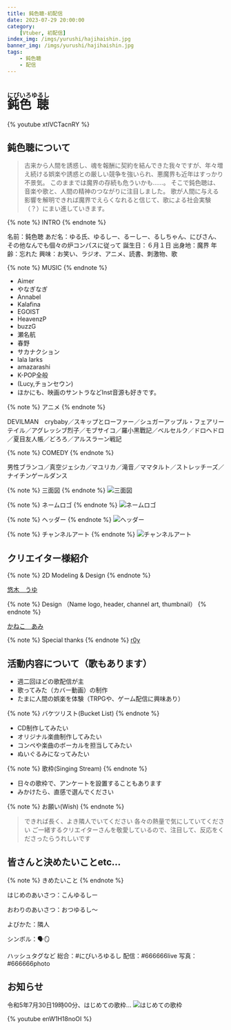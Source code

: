```yaml
---
title: 鈍色聴-初配信
date: 2023-07-29 20:00:00
category:
    [Vtuber, 初配信]
index_img: /imgs/yurushi/hajihaishin.jpg
banner_img: /imgs/yurushi/hajihaishin.jpg
tags:
    - 鈍色聴
    - 配信
---
```


<script src='/js/diy/resize-ifram.js'></script>

# <ruby>鈍<rt>にび</rt>色<rt>いろ</rt> 聴<rt>ゆるし</rt></ruby>

{% youtube xtIVCTacnRY %}

## 鈍色聴について

> 古来から人間を誘惑し、魂を報酬に契約を結んできた我々ですが、年々増え続ける娯楽や誘惑との厳しい競争を強いられ、悪魔界も近年はすっかり不景気。
このままでは魔界の存続も危ういかも……。
そこで鈍色聴は、音楽や歌と、人間の精神のつながりに注目しました。
歌が人間に与える影響を解明できれば魔界でえらくなれると信じて、歌による社会実験（？）にまい進していきます。

{% note %}
INTRO
{% endnote %}

名前：鈍色聴
あだ名：ゆる氏、ゆるしー、るーしー、るしちゃん、にびさん、その他なんでも個々の炉コンパスに従って
誕生日：６月１日
出身地：魔界
年齢：忘れた
興味：お笑い、ラジオ、アニメ、読書、刺激物、歌

<!-- more -->

{% note %}
MUSIC
{% endnote %}
- Aimer
- やなぎなぎ
- Annabel
- Kalafina
- EGOIST
- HeavenzP
- buzzG
- 瀬名航
- 春野
- サカナクション
- lala larks
- amazarashi
- K-POP全般
- (Lucy,チョンセウン)
- ほかにも、映画のサントラなどInst音源も好きです。

{% note %}
アニメ
{% endnote %}

DEVILMAN　crybaby／スキップとローファー／シュガーアップル・フェアリーテイル／アグレッシブ烈子／モブサイコ／羅小黑戰記／ベルセルク／ドロヘドロ／夏目友人帳／どろろ／アルスラーン戦記

{% note %}
COMEDY
{% endnote %}

男性ブランコ／真空ジェシカ／マユリカ／滝音／ママタルト／ストレッチーズ／ナイチンゲールダンス

{% note %}
三面図
{% endnote %}
![三面図](/imgs/yurushi/sanmenzu.png)

{% note %}
ネームロゴ
{% endnote %}
![ネームロゴ](/imgs/yurushi/name-logo.jpg)

{% note %}
ヘッダー
{% endnote %}
![ヘッダー](/imgs/yurushi/header.jpg)

{% note %}
チャンネルアート
{% endnote %}
![チャンネルアート](/imgs/yurushi/channel-art.jpg)

## クリエイター様紹介

{% note %}
2D Modeling & Design
{% endnote %}

[悠木　うゆ](https://twitter.com/Yuuki_UYU)

{% note %}
Design
（Name logo, header, channel art, thumbnail）
{% endnote %}

[かねこ　あみ](https://twitter.com/ami5x10_k)

{% note %}
Special thanks
{% endnote %}
[r0y](https://twitter.com/22hurt)

## 活動内容について（歌もあります）

- 週二回ほどの歌配信が主
- 歌ってみた（カバー動画）の制作
- たまに人間の娯楽を体験（TRPGや、ゲーム配信に興味あり）

{% note %}
バケツリスト(Bucket List)
{% endnote %}

- CD制作してみたい
- オリジナル楽曲制作してみたい
- コンペや楽曲のボーカルを担当してみたい
- ぬいぐるみになってみたい

{% note %}
歌枠(Singing Stream)
{% endnote %}

- 日々の歌枠で、アンケートを設置することもあります
- みかけたら、直感で選んでください

{% note %}
お願い(Wish)
{% endnote %}

> できれば長く、よき隣人でいてください
各々の熱量で気にしていてください
ご一緒するクリエイターさんを敬愛しているので、注目して、反応をくださったらうれしいです

## 皆さんと決めたいことetc…

{% note %}
きめたいこと
{% endnote %}

はじめのあいさつ：こんゆるしー

おわりのあいさつ：おつゆるし～

よびかた：隣人

シンボル：🗣🪞 

ハッシュタグなど
総合：#にびいろゆるし
配信：#666666live
写真：#666666photo

## お知らせ

令和5年7月30日19時00分、はじめての歌枠…
![はじめての歌枠](/imgs/yurushi/hajiutawaku.jpg)

{% youtube enW1H18noOI %}

